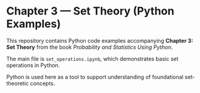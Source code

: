 # Chapter 3 — Set Theory (Python Examples)

This repository contains Python code examples accompanying **Chapter 3: Set Theory** from the book *Probability and Statistics Using Python*.

The main file is `set_operations.ipynb`, which demonstrates basic set operations in Python.

Python is used here as a tool to support understanding of foundational set-theoretic concepts.

